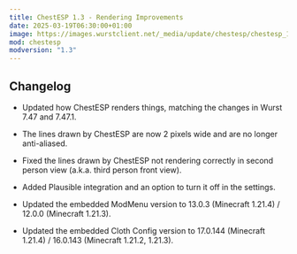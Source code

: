 ```yaml
---
title: ChestESP 1.3 - Rendering Improvements
date: 2025-03-19T06:30:00+01:00
image: https://images.wurstclient.net/_media/update/chestesp/chestesp_1.3_540p.webp
mod: chestesp
modversion: "1.3"
---
```

## Changelog

- Updated how ChestESP renders things, matching the changes in Wurst 7.47 and 7.47.1.

- The lines drawn by ChestESP are now 2 pixels wide and are no longer anti-aliased.

- Fixed the lines drawn by ChestESP not rendering correctly in second person view (a.k.a. third person front view).

- Added Plausible integration and an option to turn it off in the settings.

- Updated the embedded ModMenu version to 13.0.3 (Minecraft 1.21.4) / 12.0.0 (Minecraft 1.21.3).

- Updated the embedded Cloth Config version to 17.0.144 (Minecraft 1.21.4) / 16.0.143 (Minecraft 1.21.2, 1.21.3).

